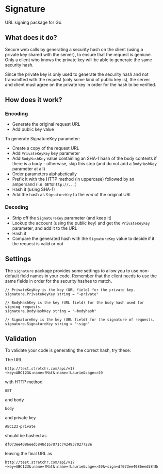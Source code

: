 Signature
=========

URL signing package for Go.

## What does it do?

Secure web calls by generating a security hash on the client (using a private key shared with the server), to ensure that the request is geniune.  Only a client who knows the private key will be able to generate the same security hash.

Since the private key is only used to generate the security hash and not transmitted with the request (only some kind of public key is), the server and client must agree on the private key in order for the hash to be verified.

## How does it work?

### Encoding

  * Generate the original request URL
  * Add public key value

To generate SignatureKey parameter:

  * Create a copy of the request URL
  * Add `PrivateKeyKey` key parameter
  * Add `BodyHashKey` value containing an SHA-1 hash of the body contents if there is a body - otherwise, skip this step (and do not add a `BodyHashKey` parameter at all)
  * Order parameters alphabetically
  * Prefix it with the HTTP method (in uppercase) followed by an ampersand (i.e. `GET&http://...`)
  * Hash it (using SHA-1)
  * Add the hash as `SignatureKey` to the _end_ of the original URL

### Decoding

  * Strip off the `SignatureKey` parameter (and keep it)
  * Lookup the account (using the public key) and get the `PrivateKeyKey` parameter, and add it to the URL
  * Hash it
  * Compare the generated hash with the `SignatureKey` value to decide if it the request is valid or not

## Settings

The `signature` package provides some settings to allow you to use non-default field names in your code.  Remember that the client needs to use the same fields in order for the security hashes to match.

    // PrivateKeyKey is the key (URL field) for the private key.
    signature.PrivateKeyKey string = "~private"
    
    // BodyHashKey is the key (URL field) for the body hash used for signing requests.
    signature.BodyHashKey string = "~bodyhash"
    
    // SignatureKey is the key (URL field) for the signature of requests.
    signature.SignatureKey string = "~sign"

## Validation

To validate your code is generating the correct hash, try these:

The URL

    http://test.stretchr.com/api/v1?~key=ABC123&:name=!Mat&:name=!Laurie&:age=>20
    
with HTTP method

    GET
    
and body

    body
    
and private key

    ABC123-private
    
should be hashed as

    df073ee4086eed5848d167871c7424937027728e

leaving the final URL as

    http://test.stretchr.com/api/v1?~key=ABC123&:name=!Mat&:name=!Laurie&:age=>20&~sign=df073ee4086eed5848d167871c7424937027728e
